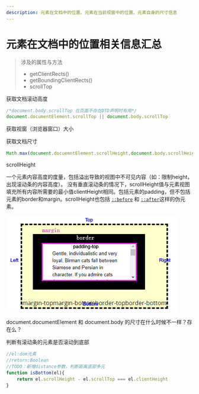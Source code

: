 ```yaml
---
description: 元素在文档中的位置、元素在当前视窗中的位置、元素自身的尺寸信息
---
```


# 元素在文档中的位置相关信息汇总

> 涉及的属性与方法
>
> * getClientRects\(\)
> * getBoundingClientRects\(\)
> * scrollTop

获取文档滚动高度

```javascript
/*document.body.scrollTop 在页面不存在DTD声明时有用*/
document.documentElement.scrollTop || document.body.scrollTop
```

获取视窗（浏览器窗口）大小



获取文档尺寸

```javascript
Math.max(document.docuemntElement.scrollHeight,document.body.scrollHeight)
```

scrollHeight

一个元素内容高度的度量，包括溢出导致的视图中不可见内容（如：限制height，出现滚动条的内容高度）。 没有垂直滚动条的情况下，scrollHeight值与元素视图填充所有内容所需要的最小值clientHeight相同。包括元素的padding，但不包括元素的border和margin。scrollHeight也包括 [`::before`](https://developer.mozilla.org/zh-CN/docs/Web/CSS/::before) 和 [`::after`](https://developer.mozilla.org/zh-CN/docs/Web/CSS/::after)这样的伪元素。

![&#x4E0D;&#x5305;&#x542B;border&#x548C;margin&#x503C;](../.gitbook/assets/image%20%283%29.png)



document.documentElement  和 document.body 的尺寸在什么时候不一样？存在么？

判断有滚动条的元素是否滚动到底部

```javascript
//el:dom元素
//return:Boolean
//TODO：新增distance参数，判断距离底部多元
function isBottom(el){
    return el.scrollHeight - el.scrollTop === el.clientHeight
}
```

